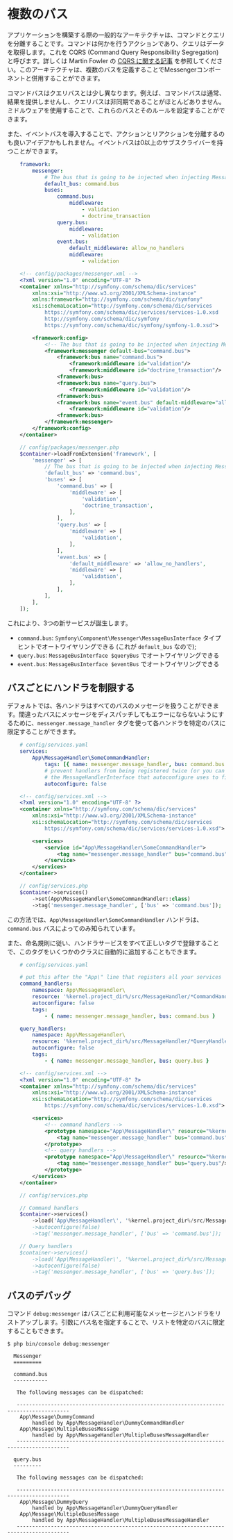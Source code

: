 複数のバス
==============

アプリケーションを構築する際の一般的なアーキテクチャは、コマンドとクエリを分離することです。コマンドは何かを行うアクションであり、クエリはデータを取得します。これを CQRS (Command Query Responsibility Segregation) と呼びます。詳しくは Martin Fowler の [CQRS に関する記事](https://martinfowler.com/bliki/CQRS.html) を参照してください。このアーキテクチャは、複数のバスを定義することでMessengerコンポーネントと併用することができます。

コマンドバスはクエリバスとは少し異なります。例えば、コマンドバスは通常、結果を提供しませんし、クエリバスは非同期であることがほとんどありません。ミドルウェアを使用することで、これらのバスとそのルールを設定することができます。

また、イベントバスを導入することで、アクションとリアクションを分離するのも良いアイデアかもしれません。イベントバスは0以上のサブスクライバーを持つことができます。

```yaml
    framework:
        messenger:
            # The bus that is going to be injected when injecting MessageBusInterface
            default_bus: command.bus
            buses:
                command.bus:
                    middleware:
                        - validation
                        - doctrine_transaction
                query.bus:
                    middleware:
                        - validation
                event.bus:
                    default_middleware: allow_no_handlers
                    middleware:
                        - validation
```
```xml
    <!-- config/packages/messenger.xml -->
    <?xml version="1.0" encoding="UTF-8" ?>
    <container xmlns="http://symfony.com/schema/dic/services"
        xmlns:xsi="http://www.w3.org/2001/XMLSchema-instance"
        xmlns:framework="http://symfony.com/schema/dic/symfony"
        xsi:schemaLocation="http://symfony.com/schema/dic/services
            https://symfony.com/schema/dic/services/services-1.0.xsd
            http://symfony.com/schema/dic/symfony
            https://symfony.com/schema/dic/symfony/symfony-1.0.xsd">

        <framework:config>
            <!-- The bus that is going to be injected when injecting MessageBusInterface -->
            <framework:messenger default-bus="command.bus">
                <framework:bus name="command.bus">
                    <framework:middleware id="validation"/>
                    <framework:middleware id="doctrine_transaction"/>
                <framework:bus>
                <framework:bus name="query.bus">
                    <framework:middleware id="validation"/>
                <framework:bus>
                <framework:bus name="event.bus" default-middleware="allow_no_handlers">
                    <framework:middleware id="validation"/>
                <framework:bus>
            </framework:messenger>
        </framework:config>
    </container>
```
```php
    // config/packages/messenger.php
    $container->loadFromExtension('framework', [
        'messenger' => [
            // The bus that is going to be injected when injecting MessageBusInterface
            'default_bus' => 'command.bus',
            'buses' => [
                'command.bus' => [
                    'middleware' => [
                        'validation',
                        'doctrine_transaction',
                    ],
                ],
                'query.bus' => [
                    'middleware' => [
                        'validation',
                    ],
                ],
                'event.bus' => [
                    'default_middleware' => 'allow_no_handlers',
                    'middleware' => [
                        'validation',
                    ],
                ],
            ],
        ],
    ]);
```

これにより、3つの新サービスが誕生します。

-   `command.bus`: `Symfony\Component\Messenger\MessageBusInterface` タイプヒントでオートワイヤリングできる (これが `default_bus` なので);
-   `query.bus`: `MessageBusInterface $queryBus` でオートワイヤリングできる
-   `event.bus`: `MessageBusInterface $eventBus` でオートワイヤリングできる

バスごとにハンドラを制限する
-------------------------

デフォルトでは、各ハンドラはすべてのバスのメッセージを扱うことができます。間違ったバスにメッセージをディスパッチしてもエラーにならないようにするために、`messenger.message_handler` タグを使って各ハンドラを特定のバスに限定することができます。

```yaml
    # config/services.yaml
    services:
        App\MessageHandler\SomeCommandHandler:
            tags: [{ name: messenger.message_handler, bus: command.bus }]
            # prevent handlers from being registered twice (or you can remove
            # the MessageHandlerInterface that autoconfigure uses to find handlers)
            autoconfigure: false
```
```xml
    <!-- config/services.xml -->
    <?xml version="1.0" encoding="UTF-8" ?>
    <container xmlns="http://symfony.com/schema/dic/services"
        xmlns:xsi="http://www.w3.org/2001/XMLSchema-instance"
        xsi:schemaLocation="http://symfony.com/schema/dic/services
            https://symfony.com/schema/dic/services/services-1.0.xsd">

        <services>
            <service id="App\MessageHandler\SomeCommandHandler">
                <tag name="messenger.message_handler" bus="command.bus"/>
            </service>
        </services>
    </container>
```
```php
    // config/services.php
    $container->services()
        ->set(App\MessageHandler\SomeCommandHandler::class)
        ->tag('messenger.message_handler', ['bus' => 'command.bus']);
```

この方法では、`App\MessageHandler\SomeCommandHandler` ハンドラは、`command.bus` バスによってのみ知られています。

また、命名規則に従い、ハンドラサービスをすべて正しいタグで登録することで、このタグをいくつかのクラスに自動的に追加することもできます。

```yaml
    # config/services.yaml

    # put this after the "App\" line that registers all your services
    command_handlers:
        namespace: App\MessageHandler\
        resource: '%kernel.project_dir%/src/MessageHandler/*CommandHandler.php'
        autoconfigure: false
        tags:
            - { name: messenger.message_handler, bus: command.bus }

    query_handlers:
        namespace: App\MessageHandler\
        resource: '%kernel.project_dir%/src/MessageHandler/*QueryHandler.php'
        autoconfigure: false
        tags:
            - { name: messenger.message_handler, bus: query.bus }
```
```xml
    <!-- config/services.xml -->
    <?xml version="1.0" encoding="UTF-8" ?>
    <container xmlns="http://symfony.com/schema/dic/services"
        xmlns:xsi="http://www.w3.org/2001/XMLSchema-instance"
        xsi:schemaLocation="http://symfony.com/schema/dic/services
            https://symfony.com/schema/dic/services/services-1.0.xsd">

        <services>
            <!-- command handlers -->
            <prototype namespace="App\MessageHandler\" resource="%kernel.project_dir%/src/MessageHandler/*CommandHandler.php" autoconfigure="false">
                <tag name="messenger.message_handler" bus="command.bus"/>
            </prototype>
            <!-- query handlers -->
            <prototype namespace="App\MessageHandler\" resource="%kernel.project_dir%/src/MessageHandler/*QueryHandler.php" autoconfigure="false">
                <tag name="messenger.message_handler" bus="query.bus"/>
            </prototype>
        </services>
    </container>
```
```php
    // config/services.php

    // Command handlers
    $container->services()
        ->load('App\MessageHandler\', '%kernel.project_dir%/src/MessageHandler/*CommandHandler.php')
        ->autoconfigure(false)
        ->tag('messenger.message_handler', ['bus' => 'command.bus']);

    // Query handlers
    $container->services()
        ->load('App\MessageHandler\', '%kernel.project_dir%/src/MessageHandler/*QueryHandler.php')
        ->autoconfigure(false)
        ->tag('messenger.message_handler', ['bus' => 'query.bus']);
```

バスのデバッグ
-------------------

コマンド `debug:messenger` はバスごとに利用可能なメッセージとハンドラをリストアップします。引数にバス名を指定することで、リストを特定のバスに限定することもできます。


    $ php bin/console debug:messenger

      Messenger
      =========

      command.bus
      -----------

       The following messages can be dispatched:

       ---------------------------------------------------------------------------------------
        App\Message\DummyCommand
            handled by App\MessageHandler\DummyCommandHandler
        App\Message\MultipleBusesMessage
            handled by App\MessageHandler\MultipleBusesMessageHandler
       ---------------------------------------------------------------------------------------

      query.bus
      ---------

       The following messages can be dispatched:

       ---------------------------------------------------------------------------------------
        App\Message\DummyQuery
            handled by App\MessageHandler\DummyQueryHandler
        App\Message\MultipleBusesMessage
            handled by App\MessageHandler\MultipleBusesMessageHandler
       ---------------------------------------------------------------------------------------
